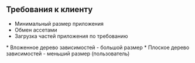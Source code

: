 ## Требования к клиенту
* Минимальный размер приложения
* Обмен ассетами
* Загрузка частей приложения по требованию
<aside class="notes" data-markdown>
* Вложенное дерево зависимостей - большой размер
* Плоское дерево зависимостей - меньший размер (пользователь)
</aside>
